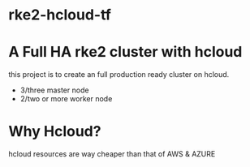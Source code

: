 # rke2-hcloud-tf

# A Full HA rke2 cluster with hcloud
  this project is to create an full production ready cluster on hcloud.
-   3/three master node 
-   2/two or more worker node

# Why Hcloud?
  hcloud resources are way cheaper than that of AWS & AZURE
